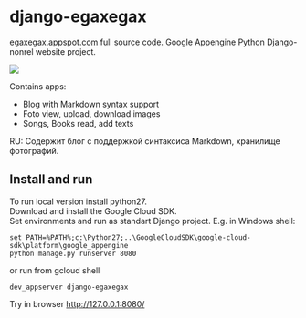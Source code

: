 django-egaxegax
===============

[egaxegax.appspot.com](http://egaxegax.appspot.com) full source code. Google Appengine Python Django-nonrel website project.

![](https://content-11.foto.my.mail.ru/bk/egax/_cover/b-74.jpg)

Contains apps:

* Blog with Markdown syntax support
* Foto view, upload, download images
* Songs, Books read, add texts

RU: Содержит блог с поддержкой синтаксиса Markdown, хранилище фотографий.

## Install and run

To run local version install python27.<br>
Download and install the Google Cloud SDK.<br>
Set environments and run as standart Django project. E.g. in Windows shell:

    set PATH=%PATH%;c:\Python27;..\GoogleCloudSDK\google-cloud-sdk\platform\google_appengine
    python manage.py runserver 8080

or run from gcloud shell

    dev_appserver django-egaxegax

Try in browser http://127.0.0.1:8080/

